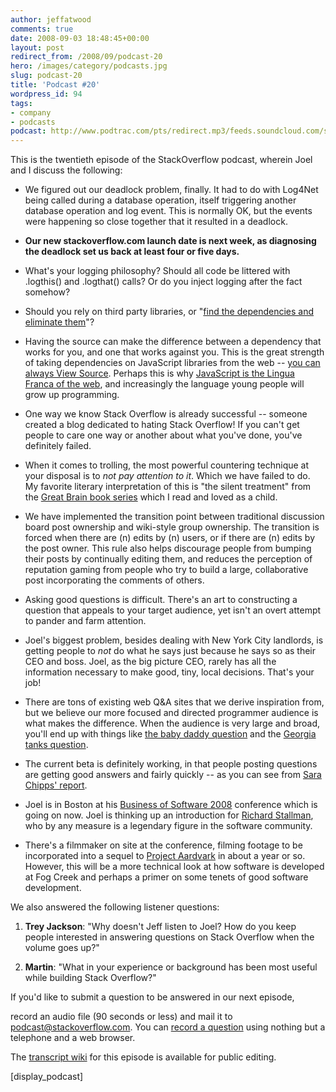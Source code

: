 ```yaml
---
author: jeffatwood
comments: true
date: 2008-09-03 18:48:45+00:00
layout: post
redirect_from: /2008/09/podcast-20
hero: /images/category/podcasts.jpg
slug: podcast-20
title: 'Podcast #20'
wordpress_id: 94
tags:
- company
- podcasts
podcast: http://www.podtrac.com/pts/redirect.mp3/feeds.soundcloud.com/stream/14378285-stack-exchange-stack-overflow-podcast-58.mp3
---
```


This is the twentieth episode of the StackOverflow podcast, wherein Joel and I discuss the following:






  * We figured out our deadlock problem, finally. It had to do with Log4Net being called during a database operation, itself triggering another database operation and log event. This is normally OK, but the events were happening so close together that it resulted in a deadlock.


  * **Our new stackoverflow.com launch date is next week, as diagnosing the deadlock set us back at least four or five days.**


  * What's your logging philosophy? Should all code be littered with .logthis() and .logthat() calls? Or do you inject logging after the fact somehow?


  * Should you rely on third party libraries, or "[find the dependencies and eliminate them](http://www.joelonsoftware.com/articles/fog0000000007.html)"?


  * Having the source can make the difference between a dependency that works for you, and one that works against you. This is the great strength of taking dependencies on JavaScript libraries from the web -- [you can always View Source](http://www.codinghorror.com/blog/archives/000661.html). Perhaps this is why [JavaScript is the Lingua Franca of the web](http://www.codinghorror.com/blog/archives/000857.html), and increasingly the language young people will grow up programming.


  * One way we know Stack Overflow is already successful -- someone created a blog dedicated to hating Stack Overflow! If you can't get people to care one way or another about what you've done, you've definitely failed.


  * When it comes to trolling, the most powerful countering technique at your disposal is to _not pay attention to it_. Which we have failed to do. My favorite literary interpretation of this is "the silent treatment" from the [Great Brain book series](http://www.amazon.com/dp/0803725906/?tag=codinghorror-20) which I read and loved as a child.


  * We have implemented the transition point between traditional discussion board post ownership and wiki-style group ownership. The transition is forced when there are (n) edits by (n) users, or if there are (n) edits by the post owner. This rule also helps discourage people from bumping their posts by continually editing them, and reduces the perception of reputation gaming from people who try to build a large, collaborative post incorporating the comments of others.


  * Asking good questions is difficult. There's an art to constructing a question that appeals to your target audience, yet isn't an overt attempt to pander and farm attention.


  * Joel's biggest problem, besides dealing with New York City landlords, is getting people to _not_ do what he says just because he says so as their CEO and boss. Joel, as the big picture CEO, rarely has all the information necessary to make good, tiny, local decisions. That's your job!


  * There are tons of existing web Q&A sites that we derive inspiration from, but we believe our more focused and directed programmer audience is what makes the difference. When the audience is very large and broad, you'll end up with things like [the baby daddy question](http://askville.amazon.com/put-baby%27s-daddy-child-support/AnswerViewer.do?requestId=9116060) and the [Georgia tanks question](http://answers.yahoo.com/question/index?qid=20080823135822AAt923R).


  * The current beta is definitely working, in that people posting questions are getting good answers and fairly quickly -- as you can see from [Sara Chipps' report](http://girldeveloper.com/intar-social-commentary/stackoverflow-the-answer-to-quot-site-expertsexchange-quot/).


  * Joel is in Boston at his [Business of Software 2008](http://www.businessofsoftware.org/) conference which is going on now. Joel is thinking up an introduction for [Richard Stallman](http://en.wikipedia.org/wiki/Richard_Stallman), who by any measure is a legendary figure in the software community.


  * There's a filmmaker on site at the conference, filming footage to be incorporated into a sequel to [Project Aardvark](http://www.projectaardvark.com/) in about a year or so. However, this will be a more technical look at how software is developed at Fog Creek and perhaps a primer on some tenets of good software development.





We also answered the following listener questions:






  1. **Trey Jackson**: "Why doesn't Jeff listen to Joel? How do you keep people interested in answering questions on Stack Overflow when the volume goes up?"



  2. **Martin**: "What in your experience or background has been most useful while building Stack Overflow?"






If you'd like to submit a question to be answered in our next episode,  

record an audio file (90 seconds or less) and mail it to [podcast@stackoverflow.com](mailto:podcast@stackoverflow.com). You can [record a question](http://blog.stackoverflow.com/index.php/2008/05/recording-podcast-questions-using-your-telephone/) using nothing but a telephone and a web browser.





The [transcript wiki](https://stackoverflow.fogbugz.com/default.asp?pg=pgWiki&command=view&ixWikiPage=24222) for this episode is available for public editing.




[display_podcast]
